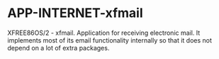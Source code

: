 APP-INTERNET-xfmail
===================

XFREE86OS/2 - xfmail. Application for receiving electronic mail. It implements most of its email functionality internally so that it does not depend on a lot of extra packages. 
